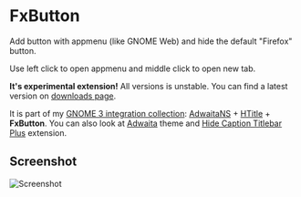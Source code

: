 # FxButton

Add button with appmenu (like GNOME Web) and hide the default "Firefox" button.

Use left click to open appmenu and middle click to open new tab.

**It's experimental extension!** All versions is unstable. You can find a latest version on [downloads page](https://github.com/seleznev/firefox-extension-fxbutton/downloads).

It is part of my [GNOME 3 integration collection](https://addons.mozilla.org/firefox/collections/seleznev/gnome3/): [AdwaitaNS](https://github.com/seleznev/firefox-theme-adwaitans) + [HTitle](https://github.com/seleznev/firefox-extension-htitle) + **FxButton**. You can also look at [Adwaita](https://github.com/adwaita-firefox-team/adwaita-firefox) theme and [Hide Caption Titlebar Plus](https://addons.mozilla.org/firefox/addon/hide-caption-titlebar-plus-sma/) extension.

## Screenshot

![Screenshot](firefox-extension-fxbutton/raw/master/screenshots/screenshot-active.png)

